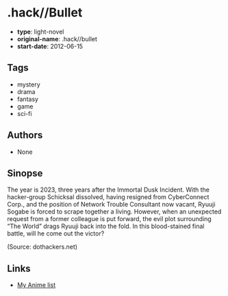 # .hack//Bullet

-   **type**: light-novel
-   **original-name**: .hack//bullet
-   **start-date**: 2012-06-15

## Tags

-   mystery
-   drama
-   fantasy
-   game
-   sci-fi

## Authors

-   None

## Sinopse

The year is 2023, three years after the Immortal Dusk Incident. With the hacker-group Schicksal dissolved, having resigned from CyberConnect Corp., and the position of Network Trouble Consultant now vacant, Ryuuji Sogabe is forced to scrape together a living. However, when an unexpected request from a former colleague is put forward, the evil plot surrounding “The World” drags Ryuuji back into the fold. In this blood-stained final battle, will he come out the victor?

(Source: dothackers.net)

## Links

-   [My Anime list](https://myanimelist.net/manga/40293/hack__Bullet)
